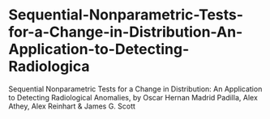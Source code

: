 # Sequential-Nonparametric-Tests-for-a-Change-in-Distribution-An-Application-to-Detecting-Radiologica
Sequential Nonparametric Tests for a Change in Distribution: An Application to Detecting Radiological Anomalies, by Oscar Hernan Madrid Padilla, Alex Athey, Alex Reinhart &amp; James G. Scott
